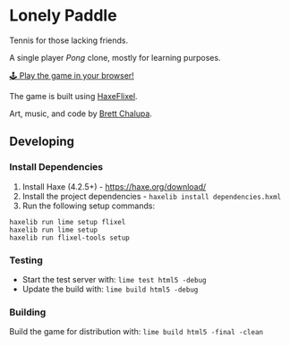# Lonely Paddle

Tennis for those lacking friends.

A single player _Pong_ clone, mostly for learning purposes.

[🕹 Play the game in your browser!](https://brettchalupa.itch.io/lonely-paddle)

The game is built using [HaxeFlixel](https://haxeflixel.com).

Art, music, and code by [Brett Chalupa](https://www.brettchalupa.com).

## Developing

### Install Dependencies

1. Install Haxe (4.2.5+) - https://haxe.org/download/
2. Install the project dependencies - `haxelib install dependencies.hxml`
3. Run the following setup commands:

```
haxelib run lime setup flixel
haxelib run lime setup
haxelib run flixel-tools setup
```

### Testing

- Start the test server with: `lime test html5 -debug`
- Update the build with: `lime build html5 -debug`

### Building

Build the game for distribution with: `lime build html5 -final -clean`
